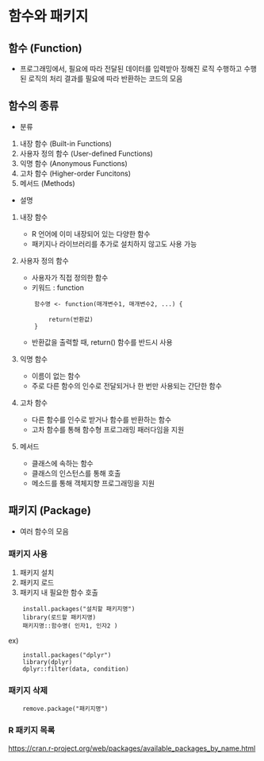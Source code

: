 # 함수와 패키지

## 함수 (Function)
- 프로그래밍에서, 필요에 따라 전달된 데이터를 입력받아
 정해진 로직 수행하고 수행된 로직의 처리 결과를 필요에 따라 반환하는 코드의 모음

## 함수의 종류 
- 분류
1. 내장 함수        (Built-in Functions)
2. 사용자 정의 함수 (User-defined Functions)
3. 익명 함수        (Anonymous Functions)
4. 고차 함수        (Higher-order Funcitons)
5. 메서드           (Methods)

- 설명
1. 내장 함수
    - R 언어에 이미 내장되어 있는 다양한 함수
    - 패키지나 라이브러리를 추가로 설치하지 않고도 사용 가능

2. 사용자 정의 함수
    - 사용자가 직접 정의한 함수
    - 키워드 : function 
    ```
        함수명 <- function(매개변수1, 매개변수2, ...) {

            return(반환값)
        }
    ```
    * 반환값을 출력할 때, return() 함수를 반드시 사용

3. 익명 함수
    - 이름이 없는 함수
    - 주로 다른 함수의 인수로 전달되거나 한 번만 사용되는 간단한 함수


4. 고차 함수
    - 다른 함수를 인수로 받거나 함수를 반환하는 함수
    - 고차 함수를 통해 함수형 프로그래밍 패러다임을 지원


5. 메서드
    - 클래스에 속하는 함수
    - 클래스의 인스턴스를 통해 호출
    - 메소드를 통해 객체지향 프로그래밍을 지원


## 패키지 (Package)
- 여러 함수의 모음

### 패키지 사용
1. 패키지 설치
2. 패키지 로드
3. 패키지 내 필요한 함수 호출

``` 
    install.packages("설치할 패키지명")
    library(로드할 패키지명)
    패키지명::함수명( 인자1, 인자2 )
```

ex)
``` 
    install.packages("dplyr")
    library(dplyr)
    dplyr::filter(data, condition)    
```


### 패키지 삭제
```
    remove.package("패키지명")
```


### R 패키지 목록
https://cran.r-project.org/web/packages/available_packages_by_name.html


